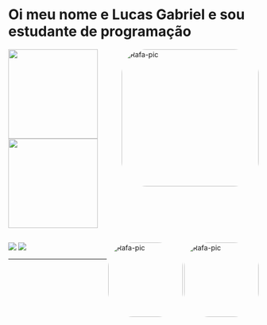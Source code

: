 # Oi meu nome e Lucas Gabriel e sou estudante de programação

<div align="left">
  <a href="https://github.com/lucas0395">
  <img height="180em" src="https://github-readme-stats.vercel.app/api?username=lucas0395&show_icons=true&theme=dark&include_all_commits=true&count_private=true"/>
    <img align="right" alt="Rafa-pic" height="276" style="border-radius:50px;" src="https://c.tenor.com/xByAp-gdK6MAAAAC/lawliet.gif">
  <img height="180em" src="https://github-readme-stats.vercel.app/api/top-langs/?username=lucas0395&layout=compact&langs_count=7&theme=dark"/>
</div>

<div>
<img align="right" alt="Rafa-pic" height="150" style="border-radius:50px;" src="https://c.tenor.com/_7r8RXryt3QAAAAC/python-powered.gif">
</div>
<div>
<img align="right" alt="Rafa-pic" height="150" style="border-radius:50px;" src="https://mirbozorgi.com/wp-content/uploads/2020/11/skeleton-animation_300.gif">
</div>
  
  ##
  
<div>
  <a href="https://www.instagram.com/luska_gabriel" target="_blank"><img src="https://img.shields.io/badge/-Instagram-%23E4405F?style=for-the-badge&logo=instagram&logoColor=white" target="_blank"></a>
  <a href="https://www.linkedin.com/in/lucas-gabriel-7018415a" target="_blank"><img src="https://img.shields.io/badge/-LinkedIn-%230077B5?style=for-the-badge&logo=linkedin&logoColor=white" target="_blank"></a>
</div>
    
  ***
